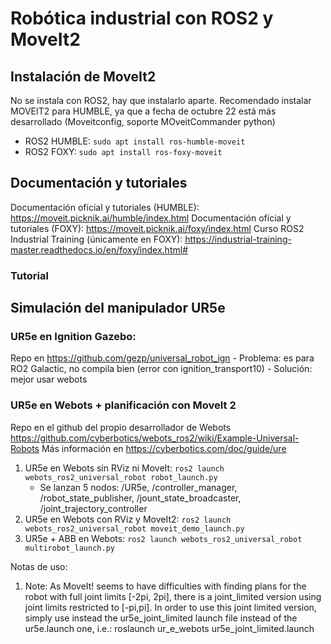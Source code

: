 # Robótica industrial con ROS2 y MoveIt2

## Instalación de MoveIt2
No se instala con ROS2, hay que instalarlo aparte.
Recomendado instalar MOVEIT2 para HUMBLE, ya que a fecha de octubre 22 está más desarrollado (Moveitconfig, soporte MOveitCommander python)
- ROS2 HUMBLE: `sudo apt install ros-humble-moveit`
- ROS2 FOXY: `sudo apt install ros-foxy-moveit`

## Documentación y tutoriales
Documentación oficial y tutoriales (HUMBLE): https://moveit.picknik.ai/humble/index.html
Documentación oficial y tutoriales (FOXY): https://moveit.picknik.ai/foxy/index.html
Curso ROS2 Industrial Training (únicamente en FOXY): https://industrial-training-master.readthedocs.io/en/foxy/index.html#

### Tutorial 

## Simulación del manipulador UR5e
### UR5e en Ignition Gazebo: 
Repo en https://github.com/gezp/universal_robot_ign
    - Problema: es para RO2 Galactic, no compila bien (error con ignition_transport10)
    - Solución: mejor usar webots
### UR5e en Webots + planificación con MoveIt 2
Repo en el github del propio desarrollador de Webots https://github.com/cyberbotics/webots_ros2/wiki/Example-Universal-Robots
Más información en https://cyberbotics.com/doc/guide/ure
1. UR5e en Webots sin RViz ni MoveIt: `ros2 launch webots_ros2_universal_robot robot_launch.py`
    - Se lanzan 5 nodos: /UR5e, /controller_manager, /robot_state_publisher, /jount_state_broadcaster, /joint_trajectory_controller
2. UR5e en Webots con RViz y MoveIt2: `ros2 launch webots_ros2_universal_robot moveit_demo_launch.py`
3. UR5e + ABB en Webots: `ros2 launch webots_ros2_universal_robot multirobot_launch.py`

Notas de uso: 
1. Note: As MoveIt! seems to have difficulties with finding plans for the robot with full joint limits [-2pi, 2pi], there is a joint_limited version using joint limits restricted to [-pi,pi]. In order to use this joint limited version, simply use instead the ur5e_joint_limited launch file instead of the ur5e.launch one, i.e.: roslaunch ur_e_webots ur5e_joint_limited.launch
